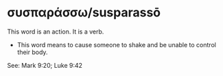# συσπαράσσω/susparassō
This word is an action. It is a verb.
* This word means to cause someone to shake and be unable to control their body.

See: Mark 9:20; Luke 9:42
